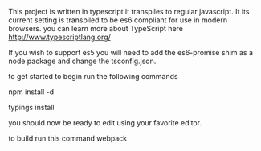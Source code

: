 This project is written in typescript it transpiles to regular javascript. It its current setting is transpiled to be es6 compliant for use in modern browsers.
you can learn more about TypeScript here
http://www.typescriptlang.org/

If you wish to support es5 you will need to add the es6-promise shim as a node package and change the tsconfig.json.

to get started
to begin run the following commands

npm install -d

typings install


you should now be ready to edit using your favorite editor.

to build run this command
webpack

